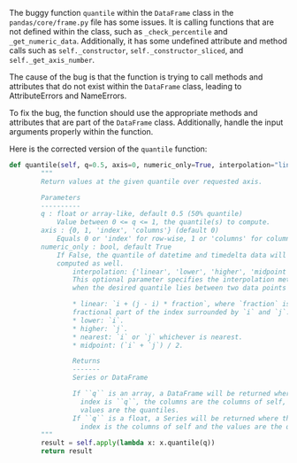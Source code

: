 The buggy function `quantile` within the `DataFrame` class in the `pandas/core/frame.py` file has some issues. It is calling functions that are not defined within the class, such as `_check_percentile` and `_get_numeric_data`. Additionally, it has some undefined attribute and method calls such as `self._constructor`, `self._constructor_sliced`, and `self._get_axis_number`.

The cause of the bug is that the function is trying to call methods and attributes that do not exist within the `DataFrame` class, leading to AttributeErrors and NameErrors.

To fix the bug, the function should use the appropriate methods and attributes that are part of the `DataFrame` class. Additionally, handle the input arguments properly within the function.

Here is the corrected version of the `quantile` function:

```python
def quantile(self, q=0.5, axis=0, numeric_only=True, interpolation="linear"):
        """
        Return values at the given quantile over requested axis.

        Parameters
        ----------
        q : float or array-like, default 0.5 (50% quantile)
            Value between 0 <= q <= 1, the quantile(s) to compute.
        axis : {0, 1, 'index', 'columns'} (default 0)
            Equals 0 or 'index' for row-wise, 1 or 'columns' for column-wise.
        numeric_only : bool, default True
            If False, the quantile of datetime and timedelta data will be
            computed as well.
                interpolation: {'linear', 'lower', 'higher', 'midpoint', 'nearest'}
                This optional parameter specifies the interpolation method to use,
                when the desired quantile lies between two data points `i` and `j`:

                * linear: `i + (j - i) * fraction`, where `fraction` is the
                fractional part of the index surrounded by `i` and `j`.
                * lower: `i`.
                * higher: `j`.
                * nearest: `i` or `j` whichever is nearest.
                * midpoint: (`i` + `j`) / 2.

                Returns
                -------
                Series or DataFrame

                If ``q`` is an array, a DataFrame will be returned where the
                  index is ``q``, the columns are the columns of self, and the
                  values are the quantiles.
                If ``q`` is a float, a Series will be returned where the
                  index is the columns of self and the values are the quantiles.
        """
        result = self.apply(lambda x: x.quantile(q))
        return result
```